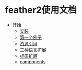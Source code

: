 feather2使用文档
=================================

* 开始
    * [安装](./安装.md)
    * [第一个例子](./第一个例子.md)
    * [资源引用](./资源引用.md)
    * [三种语言扩展](./三种语言扩展.md)
    * [标签扩展](./widget.md)
    * [components](./components.md)